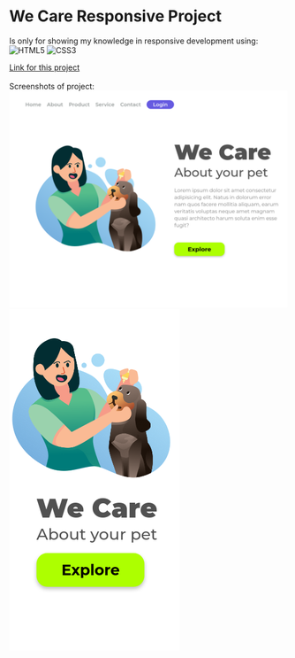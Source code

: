# We Care Responsive Project
Is only for showing my knowledge in responsive development using: <br>
![HTML5](https://img.shields.io/badge/html5-%23E34F26.svg?style=for-the-badge&logo=html5&logoColor=white) ![CSS3](https://img.shields.io/badge/css3-%231572B6.svg?style=for-the-badge&logo=css3&logoColor=white)

[Link for this project](https://autstories.github.io/We-Care-Responsive/)<br><br>
Screenshots of project:<br>
<img src="assets/desktop.png"><br>
<img src="assets/mobileIphoneSE.png">
